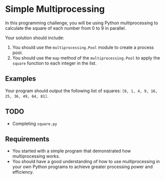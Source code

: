 # Simple Multiprocessing

In this programming challenge, you will be using Python multiprocessing to calculate the square of each number from 0 to 9 in parallel.

Your solution should include:

1. You should use the `multiprocessing.Pool` module to create a process pool.
2. You should use the `map` method of the `multiprocessing.Pool` to apply the `square` function to each integer in the list.

## Examples

Your program should output the following list of squares: `[0, 1, 4, 9, 16, 25, 36, 49, 64, 81]`.

## TODO

- Completing `square.py`

## Requirements

- You started with a simple program that demonstrated how multiprocessing works.
- You should have a good understanding of how to use multiprocessing in your own Python programs to achieve greater processing power and efficiency.
